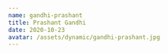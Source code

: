 ```yaml
---
name: gandhi-prashant
title: Prashant Gandhi
date: 2020-10-23
avatar: /assets/dynamic/gandhi-prashant.jpg
---
```

